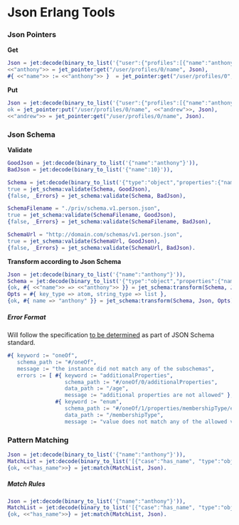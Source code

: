 # Json Erlang Tools

### Json Pointers

__Get__

```erlang
Json = jet:decode(binary_to_list('{"user":{"profiles":[{"name":"anthony"}]}}')),
<<"anthony">> = jet_pointer:get("/user/profiles/0/name", Json),
#{ <<"name">> := <<"anthony">> }  = jet_pointer:get("/user/profiles/0", Data).
```

__Put__

```erlang
Json = jet:decode(binary_to_list('{"user":{"profiles":[{"name":"anthony"}]}}')),
ok = jet_pointer:put("/user/profiles/0/name", <<"andrew">>, Json),
<<"andrew">> = jet_pointer:get("/user/profiles/0/name", Json).
```

### Json Schema

__Validate__

```erlang
GoodJson = jet:decode(binary_to_list('{"name":"anthony"}')),
BadJson = jet:decode(binary_to_list('{"name":10}')),

Schema = jet:decode(binary_to_list('{"type":"object","properties":{"name":{"type":"string"}}')),
true = jet_schema:validate(Schema, GoodJson),
{false, _Errors} = jet_schema:validate(Schema, BadJson),

SchemaFilename = "./priv/schema.v1.person.json",
true = jet_schema:validate(SchemaFilename, GoodJson),
{false, _Errors} = jet_schema:validate(SchemaFilename, BadJson),

SchemaUrl = "http://domain.com/schemas/v1.person.json",
true = jet_schema:validate(SchemaUrl, GoodJson),
{false, _Errors} = jet_schema:validate(SchemaUrl, BadJson).
```

__Transform according to Json Schema__

```erlang
Json = jet:decode(binary_to_list('{"name":"anthony"}')),
Schema = jet:decode(binary_to_list('{"type":"object","properties":{"name":{"type":"string"}}')),
{ok, #{ <<"name">> => <<"anthony">> }} = jet_schema:transform(Schema, Json),
Opts = #{ key_type => atom, string_type => list },
{ok, #{ name => "anthony" }} = jet_schema:transform(Schema, Json, Opts).
```

##### Error Format

Will follow the specification [to be determined](https://github.com/json-schema-org/json-schema-spec/issues/643) as part of JSON Schema standard.

```erlang
#{ keyword := "oneOf",
   schema_path := "#/oneOf",
   message := "the instance did not match any of the subschemas",
   errors := [ #{ keyword := "additionalProperties",
                  schema_path := "#/oneOf/0/additionalProperties",
                  data_path := "/age",
                  message := "additional properties are not allowed" },
               #{ keyword := "enum",
                  schema_path := "#/oneOf/1/properties/membershipType/enum",
                  data_path := "/membershipType",
                  message := "value does not match any of the allowed values" } ] }.
```

### Pattern Matching

```erlang
Json = jet:decode(binary_to_list('{"name":"anthony"}')),
MatchList = jet:decode(binary_to_list('[{"case":"has_name", "type":"object","properties":{"name":{"type":"string"}}]')),
{ok, <<"has_name">>} = jet:match(MatchList, Json).
```

##### Match Rules

```erlang
Json = jet:decode(binary_to_list('{"name":"anthony"}')),
MatchList = jet:decode(binary_to_list('[{"case":"has_name", "type":"object","properties":{"name":{"type":"string"}}]')),
{ok, <<"has_name">>} = jet:match(MatchList, Json).
```
